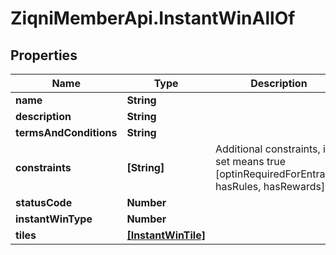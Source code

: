# ZiqniMemberApi.InstantWinAllOf

## Properties

Name | Type | Description | Notes
------------ | ------------- | ------------- | -------------
**name** | **String** |  | [optional] 
**description** | **String** |  | [optional] 
**termsAndConditions** | **String** |  | [optional] 
**constraints** | **[String]** | Additional constraints, if set means true [optinRequiredForEntrants, hasRules, hasRewards] | [optional] 
**statusCode** | **Number** |  | [optional] 
**instantWinType** | **Number** |  | 
**tiles** | [**[InstantWinTile]**](InstantWinTile.md) |  | 



